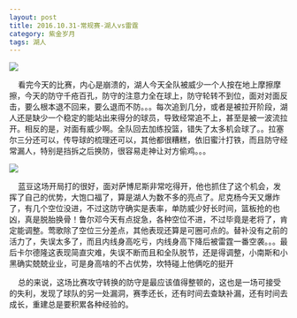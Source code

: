 ```yaml
---
layout: post
title: 2016.10.31-常规赛-湖人vs雷霆 
category: 紫金岁月
tags: 湖人
---
```



![](http://offfjcibp.bkt.clouddn.com/BbsImg147787941677705_692x687.png)

&nbsp;&nbsp;&nbsp;&nbsp;看完今天的比赛，内心是崩溃的，湖人今天全队被威少一个人按在地上摩擦摩擦，今天的防守千疮百孔，防守的注意力全在球上，防守轮转不到位，面对对面反击，要么根本退不回来，要么退而不防。。。每次追到几分，或者是被拉开阶段，湖人还是缺少一个稳定的能站出来得分的球员，导致经常追不上，甚至是被一波流拉开。相反的是，对面有威少啊。全队回去加练投篮，错失了太多机会球了。。拉塞尔三分还可以，传导球的梳理还可以，其他都很糟糕，依旧蜜汁打铁，而且防守经常漏人，特别是挡拆之后换防，很容易走神让对方偷鸡。。。

![](http://offfjcibp.bkt.clouddn.com/QQ%E6%88%AA%E5%9B%BE20161102224955.png)

&nbsp;&nbsp;&nbsp;&nbsp;蓝豆这场开局打的很好，面对萨博尼斯非常吃得开，他也抓住了这个机会，发挥了自己的优势，大饱口福了，算是湖人为数不多的亮点了。尼克杨今天又爆炸了，有几个空位没进，不过这防守确实是表率，单防威少好长时间，篮板抢的也凶，真是脱胎换骨！鲁尔邓今天有点捉急，各种空位不进，不过毕竟是老将了，肯定能调整。莺歌除了空位三分差点，其他表现还算是可圈可点的。替补没有之前的活力了，失误太多了，而且内线身高吃亏，内线身高下降后被雷霆一番空袭。。。最后卡尔德隆这表现简直灾难，失误不断而且和全队脱节，还是得调整，小南斯和小黑确实兢兢业业，可是身高啥的不占优势，坎特碰上他俩吃的挺开

&nbsp;&nbsp;&nbsp;&nbsp;总的来说，这场比赛攻守转换的防守是最应该值得整顿的，这也是一场可接受的失利，发现了球队的另一处漏洞，赛季还长，还有时间去查缺补漏，还有时间去成长，重建总是要积累各种经验的。